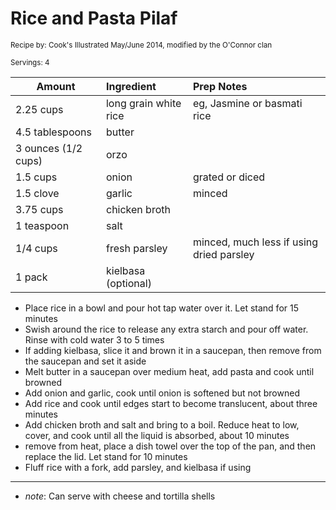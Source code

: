 # Rice and Pasta Pilaf

<small>Recipe by: Cook's Illustrated May/June 2014, modified by the O'Connor clan</small>

<small>Servings: 4</small>

| Amount              | Ingredient            | Prep Notes                               |
| ------------------- | :-------------------- | :--------------------------------------- |
| 2.25 cups           | long grain white rice | eg, Jasmine or basmati rice              |
| 4.5 tablespoons     | butter                |                                          |
| 3 ounces (1/2 cups) | orzo                  |                                          |
| 1.5 cups            | onion                 | grated or diced                          |
| 1.5 clove           | garlic                | minced                                   |
| 3.75 cups           | chicken broth         |                                          |
| 1 teaspoon          | salt                  |                                          |
| 1/4 cups            | fresh parsley         | minced, much less if using dried parsley |
| 1 pack              | kielbasa (optional)   ||

- Place rice in a bowl and pour hot tap water over it. Let stand for 15 minutes
- Swish around the rice to release any extra starch and pour off water. Rinse with cold water 3 to 5 times
- If adding kielbasa, slice it and brown it in a saucepan, then remove from the saucepan and set it aside
- Melt butter in a saucepan over medium heat, add pasta and cook until browned
- Add onion and garlic, cook until onion is softened but not browned
- Add rice and cook until edges start to become translucent, about three minutes
- Add chicken broth and salt and bring to a boil. Reduce heat to low, cover, and cook until all the liquid is absorbed, about 10 minutes
- remove from heat, place a dish towel over the top of the pan, and then replace the lid. Let stand for 10 minutes
- Fluff rice with a fork, add parsley, and kielbasa if using

---

- _note_: Can serve with cheese and tortilla shells

<!-- Tags:
- pasta
- kielbasa
- easy
- cheese
- rice
-->